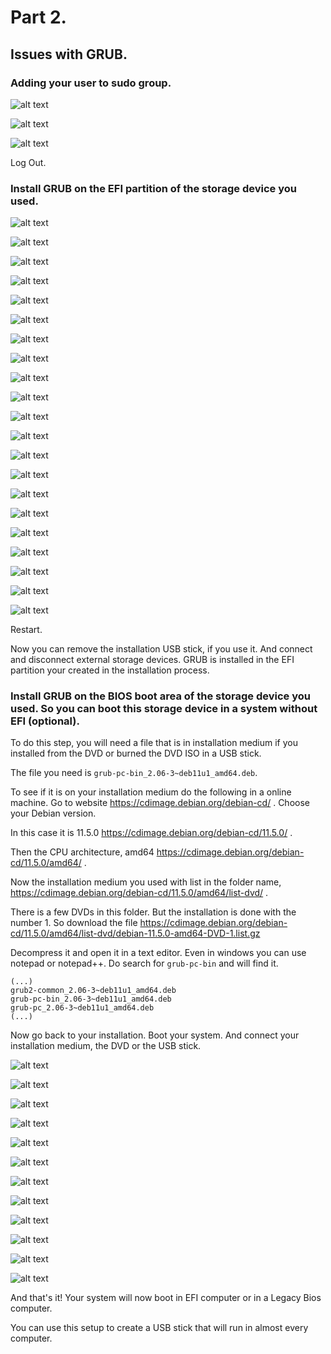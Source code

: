# Part 2.

## Issues with GRUB.
### Adding your user to sudo group.

![alt text](./images/VirtualBox_Debian_11.5-91.png)

![alt text](./images/VirtualBox_Debian_11.5-92.png)

![alt text](./images/VirtualBox_Debian_11.5-93.png)

Log Out.

### Install GRUB on the EFI partition of the storage device you used.

![alt text](./images/VirtualBox_Debian_11.5-100.png)

![alt text](./images/VirtualBox_Debian_11.5-101.png)

![alt text](./images/VirtualBox_Debian_11.5-102.png)

![alt text](./images/VirtualBox_Debian_11.5-103.png)

![alt text](./images/VirtualBox_Debian_11.5-104.png)

![alt text](./images/VirtualBox_Debian_11.5-105.png)

![alt text](./images/VirtualBox_Debian_11.5-106.png)

![alt text](./images/VirtualBox_Debian_11.5-107.png)

![alt text](./images/VirtualBox_Debian_11.5-108.png)

![alt text](./images/VirtualBox_Debian_11.5-109.png)

![alt text](./images/VirtualBox_Debian_11.5-110.png)

![alt text](./images/VirtualBox_Debian_11.5-111.png)

![alt text](./images/VirtualBox_Debian_11.5-112.png)

![alt text](./images/VirtualBox_Debian_11.5-113.png)

![alt text](./images/VirtualBox_Debian_11.5-114.png)

![alt text](./images/VirtualBox_Debian_11.5-115.png)

![alt text](./images/VirtualBox_Debian_11.5-116.png)

![alt text](./images/VirtualBox_Debian_11.5-117.png)

![alt text](./images/VirtualBox_Debian_11.5-118.png)

![alt text](./images/VirtualBox_Debian_11.5-119.png)

![alt text](./images/VirtualBox_Debian_11.5-120.png)

Restart.

Now you can remove the installation USB stick, if you use it. And connect and disconnect external storage devices. GRUB is installed in the EFI partition your created in the installation process. 

### Install GRUB on the BIOS boot area of the storage device you used. So you can boot this storage device in a system without EFI (optional).

To do this step, you will need a file that is in installation medium if you installed from the DVD or burned the DVD ISO in a USB stick.

The file you need is `grub-pc-bin_2.06-3~deb11u1_amd64.deb`.

To see if it is on your installation medium do the following in a online machine. Go to website https://cdimage.debian.org/debian-cd/ . Choose your Debian version. 

In this case it is 11.5.0  https://cdimage.debian.org/debian-cd/11.5.0/ . 

Then the CPU architecture, amd64 https://cdimage.debian.org/debian-cd/11.5.0/amd64/ .

Now the installation medium you used with list in the folder name, https://cdimage.debian.org/debian-cd/11.5.0/amd64/list-dvd/ .

There is a few DVDs in this folder. But the installation is done with the number 1. So download the file https://cdimage.debian.org/debian-cd/11.5.0/amd64/list-dvd/debian-11.5.0-amd64-DVD-1.list.gz

Decompress it and open it in a text editor. Even in windows you can use notepad or notepad++. Do search for `grub-pc-bin` and will find it.

```
(...)
grub2-common_2.06-3~deb11u1_amd64.deb
grub-pc-bin_2.06-3~deb11u1_amd64.deb
grub-pc_2.06-3~deb11u1_amd64.deb
(...)
```

Now go back to your installation. Boot your system. And connect your installation medium, the DVD or the USB stick.

![alt text](./images/VirtualBox_Debian_11.5-121.png)

![alt text](./images/VirtualBox_Debian_11.5-122.png)

![alt text](./images/VirtualBox_Debian_11.5-123.png)

![alt text](./images/VirtualBox_Debian_11.5-124.png)

![alt text](./images/VirtualBox_Debian_11.5-125.png)

![alt text](./images/VirtualBox_Debian_11.5-126.png)

![alt text](./images/VirtualBox_Debian_11.5-127.png)

![alt text](./images/VirtualBox_Debian_11.5-128.png)

![alt text](./images/VirtualBox_Debian_11.5-129.png)

![alt text](./images/VirtualBox_Debian_11.5-130.png)

![alt text](./images/VirtualBox_Debian_11.5-131.png)

![alt text](./images/VirtualBox_Debian_11.5-132.png)

And that's it! Your system will now boot in EFI computer or in a Legacy Bios computer.

You can use this setup to create a USB stick that will run in almost every computer.

